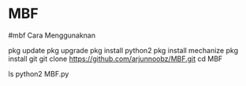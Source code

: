 # MBF
#mbf
Cara Menggunaknan

pkg update
pkg upgrade
pkg install python2
pkg install mechanize
pkg install git
git clone https://github.com/arjunnoobz/MBF.git
cd MBF

ls
python2 MBF.py
